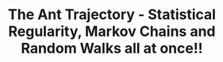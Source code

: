 ---
external_link: ""
image:
  caption: '**ggplot2**'
  focal_point: Smart
links:
- icon: github-square
  icon_pack: fab
  name: Code Reference
  url: https://github.com/Roy-SR-007/The-Ant-Trajectory---Illustration-Of-Markov-Chains
summary: Considering a beautiful example, illustration of `Markov Chains`, `Random Walks` and `Statistical Regularity` has been done. 
tags: []
title: The Ant Trajectory - Statistical Regularity, Markov Chains and Random Walks all at once!!
---